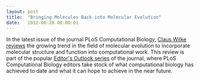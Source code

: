 ```yaml
---
layout: post
title:  "Bringing Molecules Back into Molecular Evolution"
date:   2012-06-28 00:00:01
---
```

In the latest issue of the journal PLoS Computational Biology, [Claus Wilke reviews](http://www.ploscompbiol.org/article/info%3Adoi%2F10.1371%2Fjournal.pcbi.1002572) the growing trend in the field of molecular evolution to incorporate molecular structure and function into computational work. This review is part of the popular [Editor's Outlook series](http://www.ploscollections.org/article/browseIssue.action?issue=info%3Adoi%2F10.1371%2Fissue.pcol.v03.i08) of the journal, where PLoS Computational Biology editors take stock of what computational biology has achieved to date and what it can hope to achieve in the near future. 

